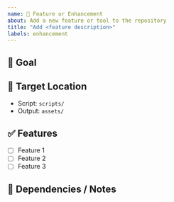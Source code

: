 ```yaml
---
name: 🚀 Feature or Enhancement
about: Add a new feature or tool to the repository
title: "Add <feature description>"
labels: enhancement
---
```


## 🌟 Goal
<!-- What is this feature or change intended to accomplish? -->

## 📁 Target Location

- Script: `scripts/`
- Output: `assets/`

## ✅ Features
<!-- List key functions, inputs, or behavior -->

- [ ] Feature 1
- [ ] Feature 2
- [ ] Feature 3

## 🧩 Dependencies / Notes
<!-- Any related issues, files, or external systems -->
